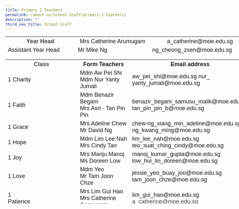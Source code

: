 ```yaml
---
title: Primary 1 Teachers
permalink: /about-us/School-Staff/primary-1-teachers/
description: ""
third_nav_title: School Staff
---
```

<table class="ive_eobj_center iveo_table ives_tab_simple" style="width: 766.85px; height: 56px;">

<tbody>

<tr>

<th style="width: 223px;"><font size="4" face="arial, sans-serif"><font color="#444444">Year Head</font></font></th>

<th style="width: 237px;"><font size="4" face="arial, sans-serif"><span style="font-weight: normal;">Mrs Catherine Arumugam</span></font></th>

<th style="width: 306px;"><span style="font-weight: normal;"><font size="4" face="arial, sans-serif">a_catherine@moe.edu.sg</font></span><span style="font-weight: 500;"></span></th>

</tr>

<tr>

<td><font face="arial, sans-serif" size="4">Assistant Year Head</font></td>

<td><font face="arial, sans-serif" size="4">Mr Mike Ng</font></td>

<td><font face="arial, sans-serif" size="4">ng_cheong_zsen@moe.edu.sg</font></td>

</tr>

</tbody>

</table>

<table class="iveo_table ives_tab_simple ive_eobj_center" style="width: 768.325px; height: 453px;">

<tbody>

<tr>

<th style="width: 102px;"><font face="arial, sans-serif" size="4"><font color="#444444">Class</font></font></th>

<th style="width: 299px;"><font face="arial, sans-serif" size="4">Form Teachers</font></th>

<th style="width: 367px;"><font face="arial, sans-serif" size="4">Email address</font></th>

</tr>

<tr>

<td><font size="4" face="arial, sans-serif">1 Charity</font></td>

<td><font size="4" face="arial, sans-serif"><span lang="EN-SG" style="line-height: 107%;"></span><span lang="EN-SG" class=""></span>Mdm Aw Pei Shi  
<span lang="EN-SG" style="line-height: 107%;"></span><span lang="EN-SG" class=""><br>Mdm Nur Yanty Jumali</span>  
</font></td>

<td><font size="4" face="arial, sans-serif"><span lang="EN-SG" style="line-height: 107%;"></span>aw_pei_shi@moe.edu.sg  
nur_ yanty_jumali@moe.edu.sg  
</font></td>

</tr>

<tr>

<td><font size="4" face="arial, sans-serif">1 Faith</font></td>

<td><font size="4" face="arial, sans-serif"><span lang="EN-SG" style="line-height: 107%;"></span><span lang="EN-SG" class="">Mdm Benazir Begam</span><br>  
Mrs Asri - Tan Pin Pin  
</font></td>

<td><font size="4" face="arial, sans-serif">benazir_begam_samusu_malik@moe.edu.sg  
tan_pin_pin_b@moe.edu.sg  
</font></td>

</tr>

<tr>

<td><font size="4" face="arial, sans-serif">1 Grace</font></td>

<td><font size="4" face="arial, sans-serif">Mrs Adeline Chew  
<br>Mr David Ng  
</font></td>

<td><font size="4" face="arial, sans-serif">chew-ng_xiang_min_adeline@moe.edu.sg  
ng_kwang_ming@moe.edu.sg  
</font></td>

</tr>

<tr>

<td><font size="4" face="arial, sans-serif">1 Hope</font></td>

<td><font size="4" face="arial, sans-serif"><span lang="EN-SG" style="line-height: 107%;"></span><span lang="EN-SG" class=""></span>Mdm Lim Lee Nah  
<br>Mrs Cindy Tan  
</font></td>

<td><font size="4" face="arial, sans-serif"><span lang="EN-SG" style="line-height: 107%;"></span>lim_lee_nah@moe.edu.sg  
teo_suat_ching_cindy@moe.edu.sg  
</font></td>

</tr>

<tr>

<td><font size="4" face="arial, sans-serif">1 Joy</font></td>

<td><font size="4" face="arial, sans-serif">Mrs Manju Manoj  
<span lang="EN-SG" style="line-height: 15.6933px;"></span><span lang="EN-SG" class=""><br>Ms Doreen Low</span></font></td>

<td><font size="4" face="arial, sans-serif">manoj_kumar_gupta@moe.edu.sg  
low_hui_lin_doreen@moe.edu.sg  
</font></td>

</tr>

<tr>

<td><font size="4" face="arial, sans-serif">1 Love</font></td>

<td><font size="4" face="arial, sans-serif">Mdm Yeo  
<span lang="EN-SG" class=""><br>Mr Tam Joon Chze</span>  
</font></td>

<td><font size="4" face="arial, sans-serif">jessie_yeo_buay_joo@moe.edu.sg  
tam_joon_chze@moe.edu.sg  
</font></td>

</tr>

<tr>

<td><font size="4" face="arial, sans-serif">1 Patience&nbsp;&nbsp;&nbsp;&nbsp;&nbsp;&nbsp;&nbsp;&nbsp;&nbsp;&nbsp;&nbsp;&nbsp;&nbsp;&nbsp;&nbsp;&nbsp;&nbsp;&nbsp;&nbsp;&nbsp;&nbsp;&nbsp;&nbsp;&nbsp;&nbsp;&nbsp;&nbsp;&nbsp;
</font></td>

<td><font face="arial, sans-serif"><font size="4"><span lang="EN-SG" class=""></span>Mrs Lim Gui Hao  
<br>Mrs Catherine Arumugam  
</font></font></td>

<td><font face="arial, sans-serif" size="4"><span lang="EN-SG" style="line-height: 107%; line-height: 107%;"></span>lim_gui_hao@moe.edu.sg  
<font color="#444444">a_catherine@moe.edu.sg</font>  
</font></td>

</tr>

<tr>

<td><font size="4" face="arial, sans-serif">1 Wisdom</font></td>

<td><font size="4" face="arial, sans-serif">Mdm Sarina Shariman  
<br>Ms Pang Xiao Yan  
</font></td>

<td><font size="4" face="arial, sans-serif">sarina_shariman@moe.edu.sg  
pang_xiao_yan@moe.edu.sg</font>  
</td>

</tr>

</tbody>

</table>